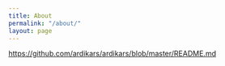 ```yaml
---
title: About
permalink: "/about/"
layout: page
---
```


https://github.com/ardikars/ardikars/blob/master/README.md
